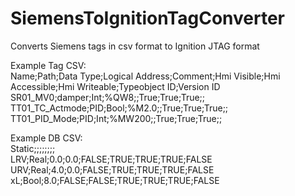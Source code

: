 # SiemensToIgnitionTagConverter
Converts Siemens tags in csv format to Ignition JTAG format

Example Tag CSV:  
Name;Path;Data Type;Logical Address;Comment;Hmi Visible;Hmi Accessible;Hmi Writeable;Typeobject ID;Version ID  
SR01_MV0;damper;Int;%QW8;;True;True;True;;  
TT01_TC_Actmode;PID;Bool;%M2.0;;True;True;True;;  
TT01_PID_Mode;PID;Int;%MW200;;True;True;True;;  
  
  
Example DB CSV:   
Static;;;;;;;;  
LRV;Real;0.0;0.0;FALSE;TRUE;TRUE;TRUE;FALSE  
URV;Real;4.0;0.0;FALSE;TRUE;TRUE;TRUE;FALSE  
xL;Bool;8.0;FALSE;FALSE;TRUE;TRUE;TRUE;FALSE  
